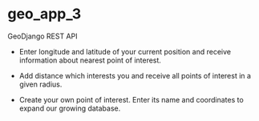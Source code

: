 # geo_app_3

GeoDjango REST API

- Enter longitude and latitude of your current position and receive information about nearest point of interest.
- Add distance which interests you and receive all points of interest in a given radius.

- Create your own point of interest. Enter its name and coordinates to expand our growing database.  
